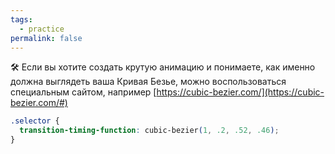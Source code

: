 ```yaml
---
tags:
  - practice
permalink: false
---
```


🛠 Если вы хотите создать крутую анимацию и понимаете, как именно должна выглядеть ваша Кривая Безье, можно воспользоваться специальным сайтом, например [https://cubic-bezier.com/](https://cubic-bezier.com/#)

```css
.selector {
  transition-timing-function: cubic-bezier(1, .2, .52, .46);
}
```
